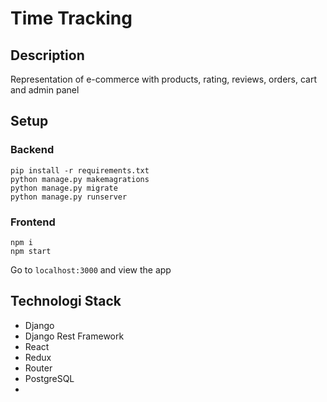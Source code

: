 # Time Tracking

## Description
Representation of e-commerce with products, rating, reviews, orders, cart and admin panel

## Setup
### Backend
```
pip install -r requirements.txt
python manage.py makemagrations
python manage.py migrate
python manage.py runserver
```
### Frontend
```
npm i
npm start
```
Go to ```localhost:3000``` and view the app

## Technologi Stack
- Django
- Django Rest Framework
- React
- Redux
- Router
- PostgreSQL
- 
